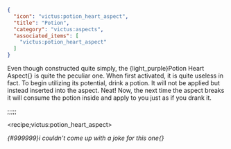 ```json
{
  "icon": "victus:potion_heart_aspect",
  "title": "Potion",
  "category": "victus:aspects",
  "associated_items": [
    "victus:potion_heart_aspect"
  ]
}
```

Even though constructed quite simply, the {light_purple}Potion Heart Aspect{} is quite the peculiar one. When first
activated, it is quite useless in fact. To begin utilizing its potential, drink a potion. It will not be applied but
instead inserted into the aspect. Neat! Now, the next time the aspect breaks it will consume the potion inside and apply
to you just as if you drank it.

;;;;;

<recipe;victus:potion_heart_aspect>

*{#999999}i couldn't come up with a joke for this one{}*